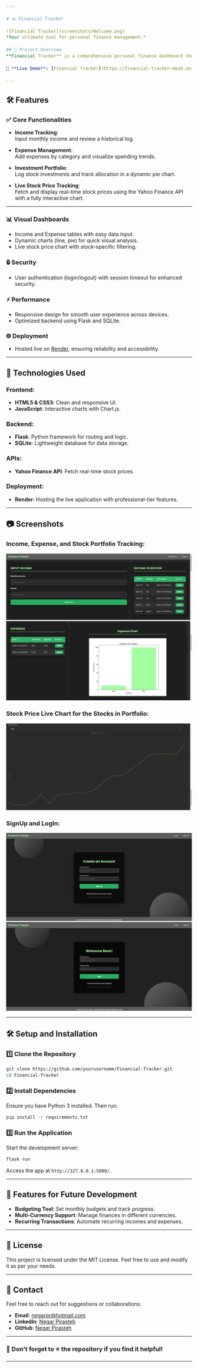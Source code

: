 ```yaml
---

# 📊 Financial Tracker

![Financial Tracker](screenshots/Welcome.png)  
*Your ultimate tool for personal finance management.*

## 🌟 Project Overview
**Financial Tracker** is a comprehensive personal finance dashboard that helps users track their income, expenses, and investments with real-time insights. Designed to simplify financial management, it offers visual charts, intuitive inputs, and seamless user interaction. Perfect for anyone who wants to take control of their finances, this project combines functionality with a sleek, modern design.

🔗 **Live Demo**: [Financial Tracker](https://financial-tracker-mka9.onrender.com/)

---
```


## 🛠️ Features

### ✅ **Core Functionalities**
- **Income Tracking**:  
  Input monthly income and review a historical log.
  
- **Expense Management**:  
  Add expenses by category and visualize spending trends.

- **Investment Portfolio**:  
  Log stock investments and track allocation in a dynamic pie chart.

- **Live Stock Price Tracking**:  
  Fetch and display real-time stock prices using the Yahoo Finance API with a fully interactive chart.

---

### 📊 **Visual Dashboards**
- Income and Expense tables with easy data input.
- Dynamic charts (line, pie) for quick visual analysis.
- Live stock price chart with stock-specific filtering.

### 🔒 **Security**
- User authentication (login/logout) with session timeout for enhanced security.

### ⚡ **Performance**
- Responsive design for smooth user experience across devices.
- Optimized backend using Flask and SQLite.

### 🌐 **Deployment**
- Hosted live on [Render](https://render.com), ensuring reliability and accessibility.

---

## 🚀 Technologies Used

### **Frontend**:
- **HTML5 & CSS3**: Clean and responsive UI.
- **JavaScript**: Interactive charts with Chart.js.

### **Backend**:
- **Flask**: Python framework for routing and logic.
- **SQLite**: Lightweight database for data storage.

### **APIs**:
- **Yahoo Finance API**: Fetch real-time stock prices.

### **Deployment**:
- **Render**: Hosting the live application with professional-tier features.

---

## 📷 Screenshots

### Income, Expense, and Stock Portfolio Tracking:
![Income Tracking](screenshots/Income.png)
![Expense Tracking](screenshots/Expense.png)

### Stock Price Live Chart for the Stocks in Portfolio:
![Stock Chart](screenshots/LiveStock.png)

### SignUp and LogIn:
![SignUp Page](screenshots/SignUp.png)
![LogIn Page](screenshots/LogIn.png)

---

## 🛠️ Setup and Installation

### 1️⃣ **Clone the Repository**
```bash
git clone https://github.com/yourusername/Financial-Tracker.git
cd Financial-Tracker
```

### 2️⃣ **Install Dependencies**
Ensure you have Python 3 installed. Then run:
```bash
pip install -r requirements.txt
```

### 3️⃣ **Run the Application**
Start the development server:
```bash
flask run
```

Access the app at `http://127.0.0.1:5000/`.

---

## 🎯 Features for Future Development
- **Budgeting Tool**: Set monthly budgets and track progress.
- **Multi-Currency Support**: Manage finances in different currencies.
- **Recurring Transactions**: Automate recurring incomes and expenses.

---

## 📜 License
This project is licensed under the MIT License. Feel free to use and modify it as per your needs.

---

## 💬 Contact
Feel free to reach out for suggestions or collaborations:
- **Email**: [negarpr@hotmail.com](mailto:negarpr@hotmail.com)
- **LinkedIn**: [Negar Pirasteh](https://www.linkedin.com/in/negar-pirasteh/)
- **GitHub**: [Negar Pirasteh](https://github.com/negarprh)

---

### 🌟 Don't forget to ⭐ the repository if you find it helpful!

---


